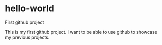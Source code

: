 # hello-world
First github project

This is my first github project. I want to be able to use github to showcase my previous projects.
